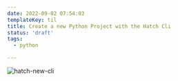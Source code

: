 ```yaml
---
date: 2022-09-02 07:54:03
templateKey: til
title: Create a new Python Project with the Hatch Cli
status: 'draft'
tags:
  - python

---
```


![hatch-new-cli](https://screenshots.waylonwalker.com/hatch-new-cli.webp)
